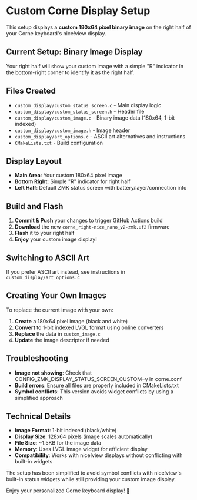 # Custom Corne Display Setup

This setup displays a **custom 180x64 pixel binary image** on the right half of your Corne keyboard's nice!view display.

## Current Setup: Binary Image Display

Your right half will show your custom image with a simple "R" indicator in the bottom-right corner to identify it as the right half.

## Files Created

- `custom_display/custom_status_screen.c` - Main display logic
- `custom_display/custom_status_screen.h` - Header file  
- `custom_display/custom_image.c` - Binary image data (180x64, 1-bit indexed)
- `custom_display/custom_image.h` - Image header
- `custom_display/art_options.c` - ASCII art alternatives and instructions
- `CMakeLists.txt` - Build configuration

## Display Layout

- **Main Area**: Your custom 180x64 pixel image
- **Bottom Right**: Simple "R" indicator for right half
- **Left Half**: Default ZMK status screen with battery/layer/connection info

## Build and Flash

1. **Commit & Push** your changes to trigger GitHub Actions build
2. **Download** the new `corne_right-nice_nano_v2-zmk.uf2` firmware
3. **Flash** it to your right half
4. **Enjoy** your custom image display!

## Switching to ASCII Art

If you prefer ASCII art instead, see instructions in `custom_display/art_options.c`

## Creating Your Own Images

To replace the current image with your own:

1. **Create** a 180x64 pixel image (black and white)
2. **Convert** to 1-bit indexed LVGL format using online converters
3. **Replace** the data in `custom_image.c`
4. **Update** the image descriptor if needed

## Troubleshooting

- **Image not showing**: Check that CONFIG_ZMK_DISPLAY_STATUS_SCREEN_CUSTOM=y in corne.conf
- **Build errors**: Ensure all files are properly included in CMakeLists.txt  
- **Symbol conflicts**: This version avoids widget conflicts by using a simplified approach

## Technical Details

- **Image Format**: 1-bit indexed (black/white)
- **Display Size**: 128x64 pixels (image scales automatically)
- **File Size**: ~1.5KB for the image data
- **Memory**: Uses LVGL image widget for efficient display
- **Compatibility**: Works with nice!view displays without conflicting with built-in widgets

The setup has been simplified to avoid symbol conflicts with nice!view's built-in status widgets while still providing your custom image display.

Enjoy your personalized Corne keyboard display! 🎯
